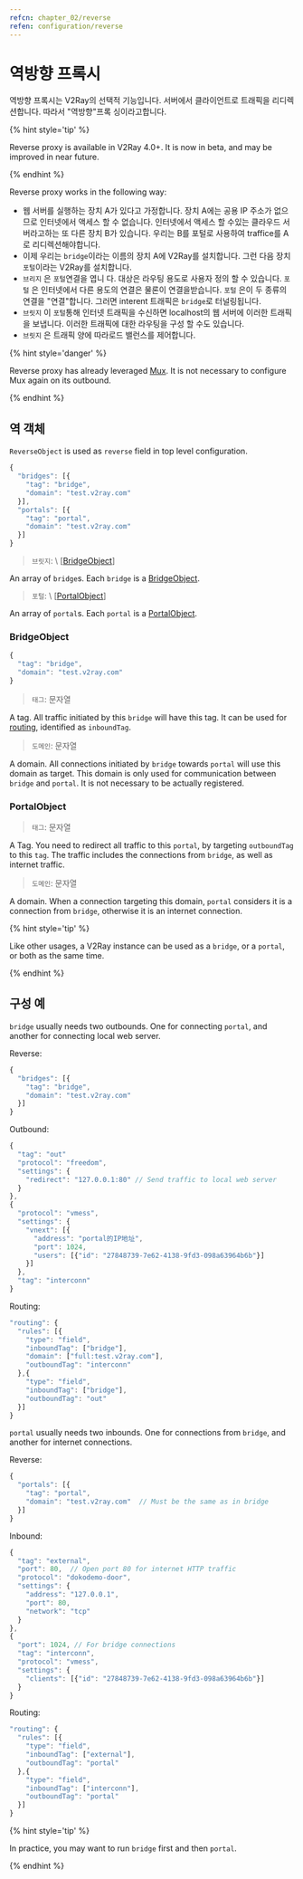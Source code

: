 ```yaml
---
refcn: chapter_02/reverse
refen: configuration/reverse
---
```

# 역방향 프록시

역방향 프록시는 V2Ray의 선택적 기능입니다. 서버에서 클라이언트로 트래픽을 리디렉션합니다. 따라서 "역방향"프록 싱이라고합니다.

{% hint style='tip' %}

Reverse proxy is available in V2Ray 4.0+. It is now in beta, and may be improved in near future.

{% endhint %}

Reverse proxy works in the following way:

* 웹 서버를 실행하는 장치 A가 있다고 가정합니다. 장치 A에는 공용 IP 주소가 없으므로 인터넷에서 액세스 할 수 없습니다. 인터넷에서 액세스 할 수있는 클라우드 서버라고하는 또 다른 장치 B가 있습니다. 우리는 B를 포털로 사용하여 traffice를 A로 리디렉션해야합니다.
* 이제 우리는 `bridge`이라는 이름의 장치 A에 V2Ray를 설치합니다. 그런 다음 장치 `포털`이라는 V2Ray를 설치합니다.
* `브리지` 은 `포털`연결을 엽니 다. 대상은 라우팅 용도로 사용자 정의 할 수 있습니다. `포털` 은 인터넷에서 다른 용도의 연결은 물론이 연결을받습니다. `포털` 은이 두 종류의 연결을 "연결"합니다. 그러면 interent 트래픽은 `bridge`로 터널링됩니다.
* `브릿지` 이 `포털`통해 인터넷 트래픽을 수신하면 localhost의 웹 서버에 이러한 트래픽을 보냅니다. 이러한 트래픽에 대한 라우팅을 구성 할 수도 있습니다.
* `브릿지` 은 트래픽 양에 따라로드 밸런스를 제어합니다.

{% hint style='danger' %}

Reverse proxy has already leveraged [Mux](mux.md). It is not necessary to configure Mux again on its outbound.

{% endhint %}

## 역 객체

`ReverseObject` is used as `reverse` field in top level configuration.

```javascript
{
  "bridges": [{
    "tag": "bridge",
    "domain": "test.v2ray.com"
  }],
  "portals": [{
    "tag": "portal",
    "domain": "test.v2ray.com"
  }]
}
```

> `브릿지`: \ [[BridgeObject](bridgeobject)\]

An array of `bridge`s. Each `bridge` is a [BridgeObject](bridgeobject).

> `포털`: \ [[PortalObject](portalobject)\]

An array of `portal`s. Each `portal` is a [PortalObject](bridgeobject).

### BridgeObject

```javascript
{
  "tag": "bridge",
  "domain": "test.v2ray.com"
}
```

> `태그`: 문자열

A tag. All traffic initiated by this `bridge` will have this tag. It can be used for [routing](routing.md), identified as `inboundTag`.

> `도메인`: 문자열

A domain. All connections initiated by `bridge` towards `portal` will use this domain as target. This domain is only used for communication between `bridge` and `portal`. It is not necessary to be actually registered.

### PortalObject

> `태그`: 문자열

A Tag. You need to redirect all traffic to this `portal`, by targeting `outboundTag` to this `tag`. The traffic includes the connections from `bridge`, as well as internet traffic.

> `도메인`: 문자열

A domain. When a connection targeting this domain, `portal` considers it is a connection from `bridge`, otherwise it is an internet connection.

{% hint style='tip' %}

Like other usages, a V2Ray instance can be used as a `bridge`, or a `portal`, or both as the same time.

{% endhint %}

## 구성 예

`bridge` usually needs two outbounds. One for connecting `portal`, and another for connecting local web server.

Reverse:

```javascript
{
  "bridges": [{
    "tag": "bridge",
    "domain": "test.v2ray.com"
  }]
}
```

Outbound:

```javascript
{
  "tag": "out"
  "protocol": "freedom",
  "settings": {
    "redirect": "127.0.0.1:80" // Send traffic to local web server
  }
},
{
  "protocol": "vmess",
  "settings": {
    "vnext": [{
      "address": "portal的IP地址",
      "port": 1024,
      "users": [{"id": "27848739-7e62-4138-9fd3-098a63964b6b"}]
    }]
  },
  "tag": "interconn"
}
```

Routing:

```javascript
"routing": {
  "rules": [{
    "type": "field",
    "inboundTag": ["bridge"],
    "domain": ["full:test.v2ray.com"],
    "outboundTag": "interconn"
  },{
    "type": "field",
    "inboundTag": ["bridge"],
    "outboundTag": "out"
  }]
}
```

`portal` usually needs two inbounds. One for connections from `bridge`, and another for internet connections.

Reverse:

```javascript
{
  "portals": [{
    "tag": "portal",
    "domain": "test.v2ray.com"  // Must be the same as in bridge
  }]
}
```

Inbound:

```javascript
{
  "tag": "external",
  "port": 80,  // Open port 80 for internet HTTP traffic
  "protocol": "dokodemo-door",
  "settings": {
    "address": "127.0.0.1",
    "port": 80,
    "network": "tcp"
  }
},
{
  "port": 1024, // For bridge connections
  "tag": "interconn",
  "protocol": "vmess",
  "settings": {
    "clients": [{"id": "27848739-7e62-4138-9fd3-098a63964b6b"}]
  }
}
```

Routing:

```javascript
"routing": {
  "rules": [{
    "type": "field",
    "inboundTag": ["external"],
    "outboundTag": "portal"
  },{
    "type": "field",
    "inboundTag": ["interconn"],
    "outboundTag": "portal"
  }]
}
```

{% hint style='tip' %}

In practice, you may want to run `bridge` first and then `portal`.

{% endhint %}
